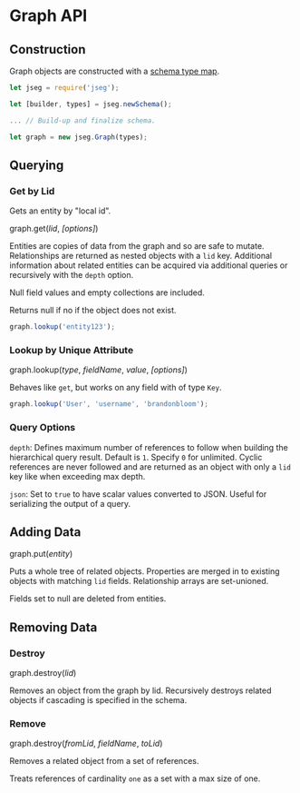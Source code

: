 # Graph API

## Construction

Graph objects are constructed with a [schema type map](./schema.md).

```javascript
let jseg = require('jseg');

let [builder, types] = jseg.newSchema();

... // Build-up and finalize schema.

let graph = new jseg.Graph(types);
```

## Querying

### Get by Lid

Gets an entity by "local id".

graph.get(*lid*, _[options]_)

Entities are copies of data from the graph and so are safe to mutate.
Relationships are returned as nested objects with a `lid` key. Additional
information about related entities can be acquired via additional queries
or recursively with the `depth` option.

Null field values and empty collections are included.

Returns null if no if the object does not exist.


```javascript
graph.lookup('entity123');
```


### Lookup by Unique Attribute

graph.lookup(*type*, *fieldName*, *value*, _[options]_)

Behaves like `get`, but works on any field with of type `Key`.

```javascript
graph.lookup('User', 'username', 'brandonbloom');
```

### Query Options

`depth`: Defines maximum number of references to follow when building the
hierarchical query result. Default is `1`. Specify `0` for unlimited.
Cyclic references are never followed and are returned as an object with
only a `lid` key like when exceeding max depth.

`json`: Set to `true` to have scalar values converted to JSON. Useful for
serializing the output of a query.


## Adding Data

graph.put(*entity*)

Puts a whole tree of related objects. Properties are merged in to existing
objects with matching `lid` fields. Relationship arrays are set-unioned.

Fields set to null are deleted from entities.


## Removing Data

### Destroy

graph.destroy(*lid*)

Removes an object from the graph by lid. Recursively destroys related objects
if cascading is specified in the schema.

### Remove

graph.destroy(*fromLid*, *fieldName*, *toLid*)

Removes a related object from a set of references.

Treats references of cardinality `one` as a set with a max size of one.
